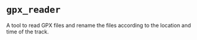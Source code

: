 # `gpx_reader`
  
A tool to read GPX files and rename the files according to the location and time of the track.
